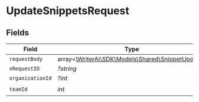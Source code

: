 # UpdateSnippetsRequest


## Fields

| Field                                                                                    | Type                                                                                     | Required                                                                                 | Description                                                                              |
| ---------------------------------------------------------------------------------------- | ---------------------------------------------------------------------------------------- | ---------------------------------------------------------------------------------------- | ---------------------------------------------------------------------------------------- |
| `requestBody`                                                                            | array<[\WriterAi\SDK\Models\Shared\SnippetUpdate](../../models/shared/SnippetUpdate.md)> | :heavy_minus_sign:                                                                       | N/A                                                                                      |
| `xRequestID`                                                                             | *?string*                                                                                | :heavy_minus_sign:                                                                       | N/A                                                                                      |
| `organizationId`                                                                         | *?int*                                                                                   | :heavy_minus_sign:                                                                       | N/A                                                                                      |
| `teamId`                                                                                 | *int*                                                                                    | :heavy_check_mark:                                                                       | N/A                                                                                      |